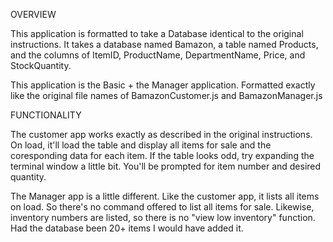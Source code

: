 OVERVIEW

This application is formatted to take a Database identical to the original instructions. It takes a database named Bamazon, a table named Products, and the columns of ItemID, ProductName, DepartmentName, Price, and StockQuantity.

This application is the Basic + the Manager application. Formatted exactly like the original file names of BamazonCustomer.js and BamazonManager.js

FUNCTIONALITY

The customer app works exactly as described in the original instructions. On load, it'll load the table and display all items for sale and the coresponding data for each item. If the table looks odd, try expanding the terminal window a little bit. You'll be prompted for item number and desired quantity. 

The Manager app is a little different. Like the customer app, it lists all items on load. So there's no command offered to list all items for sale. Likewise, inventory numbers are listed, so there is no "view low inventory" function. Had the database been 20+ items I would have added it.